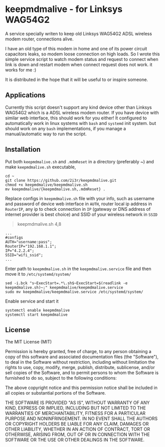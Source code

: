 # keepmdmalive - for Linksys WAG54G2

A service specially writen to keep old Linksys WAG54G2 ADSL wireless modem router, 
connections alive. 

I have an old type of this modem in home and one of its power circuit capacitors leaks,
so modem loose connection on high loads. So I wrote this simple service script to watch
modem status and request to connect when link is down and restart modem when connect request 
does not work. it works for me :)

It is distributed in the hope that it will be useful to or inspire someone.

## Applications

Currently this script doesn't support any kind device other than Linksys WAG54G2 which
is a ADSL wireless modem router.
If you have device with similar web interface, this should work for you either!
It configured to automatically work in linux systems with `bash` and `systemd` init system. 
but should work on any `bash` implementations, if you manage a manual/automatic way to run 
the script.

## Installation

Put both `keepmdmalive.sh` and `.mdmReset` in a directory (preferably ~) and make `keepmdmalive.sh` executable,
```
cd ~
git clone https://github.com/2i3r/keepmdmalive.git
chmod +x keepmdmalive/keepmdmalive.sh
mv keepmdmalive/{keepmdmalive.sh,.mdmReset} .
```
Replace configs in `keepmdmalive.sh` file with your info, such as username and password of device web interface in `AUTH`, router local ip address in `RouterIP`, any ip to check connection in `IP` (gateway or DNS address of internet provider is best choice) and SSID of your wireless network in `SSID`
> keepmdmalive.sh 4,8
```
...
#configs
AUTH="username:pass";
RouterIP="192.168.1.1";
IP="4.2.2.4"; 
SSID="wifi_ssid";
...
```
Enter path to `keepmdmalive.sh` in the `keepmdmalive.service` file and then move it to `/etc/systemd/system/`
```
sed -i.bck "s~ExecStart=.*\.sh$~ExecStart=$(readlink -e keepmdmalive.sh)~;" keepmdmalive/keepmdmalive.service
sudo mv keepmdmalive/keepmdmalive.service /etc/systemd/system/
```
Enable service and start it
```
systemctl enable keepmdmalive
systemctl start keepmdmalive
```



## License

The MIT License (MIT)

Permission is hereby granted, free of charge, to any person obtaining a copy of this software and associated documentation files (the "Software"), to deal in the Software without restriction, including without limitation the rights to use, copy, modify, merge, publish, distribute, sublicense, and/or sell copies of the Software, and to permit persons to whom the Software is furnished to do so, subject to the following conditions:

The above copyright notice and this permission notice shall be included in all copies or substantial portions of the Software.

THE SOFTWARE IS PROVIDED "AS IS", WITHOUT WARRANTY OF ANY KIND, EXPRESS OR IMPLIED, INCLUDING BUT NOT LIMITED TO THE WARRANTIES OF MERCHANTABILITY, FITNESS FOR A PARTICULAR PURPOSE AND NONINFRINGEMENT. IN NO EVENT SHALL THE AUTHORS OR COPYRIGHT HOLDERS BE LIABLE FOR ANY CLAIM, DAMAGES OR OTHER LIABILITY, WHETHER IN AN ACTION OF CONTRACT, TORT OR OTHERWISE, ARISING FROM, OUT OF OR IN CONNECTION WITH THE SOFTWARE OR THE USE OR OTHER DEALINGS IN THE SOFTWARE.
